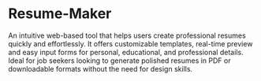 # Resume-Maker
An intuitive web-based tool that helps users create professional resumes quickly and effortlessly. It offers customizable templates, real-time preview and easy input forms for personal, educational, and professional details. Ideal for job seekers looking to generate polished resumes in PDF or downloadable formats without the need for design skills.
